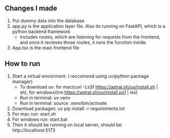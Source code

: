 ## Changes I made

1. Put dummy data into the database
2. app.py is the application layer file. Also its running on FastAPI, which is a python backend framework
   - Includes routes, which are listening for requests from the frontend, and once it recieves those routes, it runs the function inside. 
4. App.tsx is the main frontend file


## How to run
1. Start a virtual enviorment. I reccomend using uv(python package manager)
   - To download uv: for mac(curl -LsSf https://astral.sh/uv/install.sh | sh), for windows(irm https://astral.sh/uv/install.ps1 | iex)
   - Run in terminal: uv venv
   - Run in terminal: source .venv/bin/activate
2. Download packages: uv pip install -r requirements.txt
3. For mac run: start.sh
4. For windows run: start.bat
5. Then it should be running on local server, should be: http://localhost:5173
